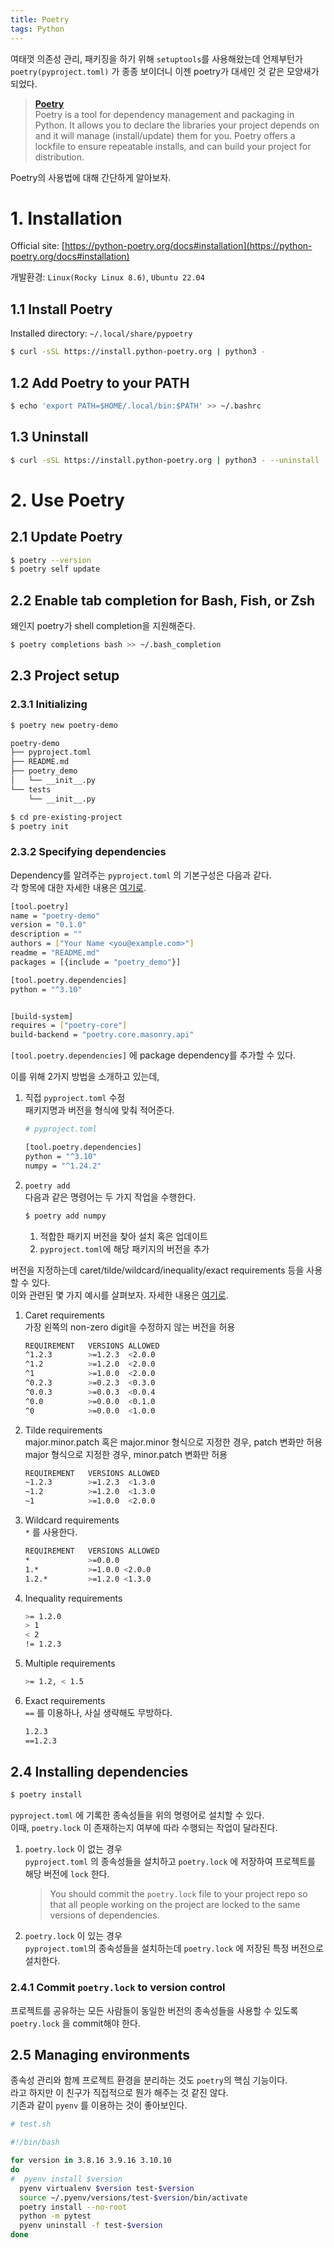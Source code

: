 ```yaml
---
title: Poetry
tags: Python
---
```


<!--more-->

여태껏 의존성 관리, 패키징을 하기 위해 `setuptools`를 사용해왔는데 언제부턴가 `poetry(pyproject.toml)` 가 종종 보이더니 이젠 poetry가 대세인 것 같은 모양새가 되었다.

> **[Poetry](https://python-poetry.org/docs)** \
> Poetry is a tool for dependency management and packaging in Python. It allows you to declare the libraries your project depends on and it will manage (install/update) them for you. Poetry offers a lockfile to ensure repeatable installs, and can build your project for distribution.

Poetry의 사용법에 대해 간단하게 알아보자.


# 1. Installation
Official site: [https://python-poetry.org/docs#installation](https://python-poetry.org/docs#installation)

개발환경: `Linux(Rocky Linux 8.6)`, `Ubuntu 22.04`

## 1.1 Install Poetry
Installed directory: `~/.local/share/pypoetry`

```bash
$ curl -sSL https://install.python-poetry.org | python3 -
```

## 1.2 Add Poetry to your PATH
```bash
$ echo 'export PATH=$HOME/.local/bin:$PATH' >> ~/.bashrc
```

## 1.3 Uninstall
```bash
$ curl -sSL https://install.python-poetry.org | python3 - --uninstall
```


# 2. Use Poetry
## 2.1 Update Poetry
```bash
$ poetry --version
$ poetry self update
```

## 2.2 Enable tab completion for Bash, Fish, or Zsh
왜인지 poetry가 shell completion을 지원해준다.

```bash
$ poetry completions bash >> ~/.bash_completion
```

## 2.3 Project setup
### 2.3.1 Initializing
```bash
$ poetry new poetry-demo
```

```bash
poetry-demo
├── pyproject.toml
├── README.md
├── poetry_demo
│   └── __init__.py
└── tests
    └── __init__.py
```

```bash
$ cd pre-existing-project
$ poetry init
```

### 2.3.2 Specifying dependencies
Dependency를 알려주는 `pyproject.toml` 의 기본구성은 다음과 같다. \
각 항목에 대한 자세한 내용은 [여기로](https://python-poetry.org/docs/pyproject/).

```bash
[tool.poetry]
name = "poetry-demo"
version = "0.1.0"
description = ""
authors = ["Your Name <you@example.com>"]
readme = "README.md"
packages = [{include = "poetry_demo"}]

[tool.poetry.dependencies]
python = "^3.10"


[build-system]
requires = ["poetry-core"]
build-backend = "poetry.core.masonry.api"
```

`[tool.poetry.dependencies]` 에 package dependency를 추가할 수 있다.

이를 위해 2가지 방법을 소개하고 있는데,

1. 직접 `pyproject.toml` 수정 \
패키지명과 버전을 형식에 맞춰 적어준다.
    ```bash
    # pyproject.toml

    [tool.poetry.dependencies]
    python = "^3.10"
    numpy = "^1.24.2"
    ```

2. `poetry add` \
다음과 같은 명령어는 두 가지 작업을 수행한다.

    ```bash
    $ poetry add numpy
    ```

    1. 적합한 패키지 버전을 찾아 설치 혹은 업데이트
    2. `pyproject.toml`에 해당 패키지의 버전을 추가

버전을 지정하는데 caret/tilde/wildcard/inequality/exact requirements 등을 사용할 수 있다. \
이와 관련된 몇 가지 예시를 살펴보자. 자세한 내용은 [여기로](https://python-poetry.org/docs/dependency-specification/).

1. Caret requirements \
가장 왼쪽의 non-zero digit을 수정하지 않는 버전을 허용
    ```bash
    REQUIREMENT   VERSIONS ALLOWED
    ^1.2.3        >=1.2.3  <2.0.0
    ^1.2          >=1.2.0  <2.0.0
    ^1            >=1.0.0  <2.0.0
    ^0.2.3        >=0.2.3  <0.3.0
    ^0.0.3        >=0.0.3  <0.0.4
    ^0.0          >=0.0.0  <0.1.0
    ^0            >=0.0.0  <1.0.0
    ```
2. Tilde requirements \
    major.minor.patch 혹은 major.minor 형식으로 지정한 경우, patch 변화만 허용 \
    major 형식으로 지정한 경우, minor.patch 변화만 허용

    ```bash
    REQUIREMENT   VERSIONS ALLOWED
    ~1.2.3        >=1.2.3  <1.3.0
    ~1.2          >=1.2.0  <1.3.0
    ~1            >=1.0.0  <2.0.0
    ```
3. Wildcard requirements \
`*` 를 사용한다.
    
    ```bash
    REQUIREMENT   VERSIONS ALLOWED
    *             >=0.0.0
    1.*           >=1.0.0 <2.0.0
    1.2.*         >=1.2.0 <1.3.0
    ```
4. Inequality requirements
    ```bash
    >= 1.2.0
    > 1
    < 2
    != 1.2.3
    ```
5. Multiple requirements
    ```bash
    >= 1.2, < 1.5
    ```
6. Exact requirements \
    `==` 를 이용하나, 사실 생략해도 무방하다.
    ```bash
    1.2.3
    ==1.2.3
    ```

## 2.4 Installing dependencies
```bash
$ poetry install
```

`pyproject.toml` 에 기록한 종속성들을 위의 명령어로 설치할 수 있다. \
이때, `poetry.lock` 이 존재하는지 여부에 따라 수행되는 작업이 달라진다.

1. `poetry.lock` 이 없는 경우 \
`pyproject.toml` 의 종속성들을 설치하고 `poetry.lock` 에 저장하여 프로젝트를 해당 버전에 `lock` 한다.
    > You should commit the `poetry.lock` file to your project repo so that all people working on the project are locked to the same versions of dependencies.
2. `poetry.lock` 이 있는 경우 \
`pyproject.toml`의 종속성들을 설치하는데 `poetry.lock` 에 저장된 특정 버전으로 설치한다.

### 2.4.1 Commit `poetry.lock` to version control
프로젝트를 공유하는 모든 사람들이 동일한 버전의 종속성들을 사용할 수 있도록 `poetry.lock` 을 commit해야 한다.

## 2.5 Managing environments
종속성 관리와 함께 프로젝트 환경을 분리하는 것도 `poetry`의 핵심 기능이다. \
라고 하지만 이 친구가 직접적으로 뭔가 해주는 것 같진 않다. \
기존과 같이 `pyenv` 를 이용하는 것이 좋아보인다.

```bash
# test.sh

#!/bin/bash

for version in 3.8.16 3.9.16 3.10.10
do
#  pyenv install $version
  pyenv virtualenv $version test-$version
  source ~/.pyenv/versions/test-$version/bin/activate
  poetry install --no-root
  python -m pytest
  pyenv uninstall -f test-$version
done
```
